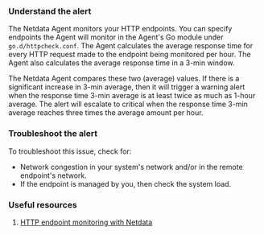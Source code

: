 ### Understand the alert

The Netdata Agent monitors your HTTP endpoints. You can specify endpoints the Agent will monitor in the Agent's Go module under `go.d/httpcheck.conf`.
The Agent calculates the average response time for every HTTP request made to the endpoint being monitored per hour. The Agent also calculates the average response time in a 3-min window.

The Netdata Agent compares these two (average) values. If there is a significant increase in 3-min average, then it will trigger a warning alert when the response time 3-min average is at least twice as much as 1-hour average. The alert will escalate to critical when the response time 3-min average reaches three times the average amount per hour. 

### Troubleshoot the alert

To troubleshoot this issue, check for:

- Network congestion in your system's network and/or in the remote endpoint's network.
- If the endpoint is managed by you, then check the system load.

### Useful resources

1. [HTTP endpoint monitoring with Netdata](/src/go/plugin/go.d/collector/httpcheck/integrations/http_endpoints.md)

